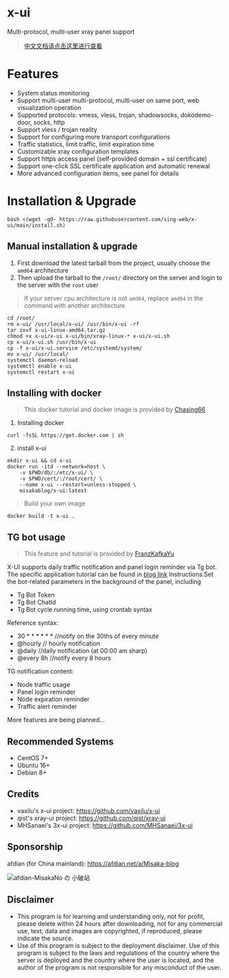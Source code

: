 # x-ui

Multi-protocol, multi-user xray panel support

> [中文文档请点击这里进行查看](./README_CN.md)

# Features

- System status monitoring
- Support multi-user multi-protocol, multi-user on same port, web visualization operation
- Supported protocols: vmess, vless, trojan, shadowsocks, dokodemo-door, socks, http
- Support vless / trojan reality
- Support for configuring more transport configurations
- Traffic statistics, limit traffic, limit expiration time
- Customizable xray configuration templates
- Support https access panel (self-provided domain + ssl certificate)
- Support one-click SSL certificate application and automatic renewal
- More advanced configuration items, see panel for details

# Installation & Upgrade

```
bash <(wget -qO- https://raw.githubusercontent.com/sing-web/x-ui/main/install.sh)
```

## Manual installation & upgrade

1. First download the latest tarball from the project, usually choose the `amd64` architecture
2. Then upload the tarball to the `/root/` directory on the server and login to the server with the `root` user

> If your server cpu architecture is not `amd64`, replace `amd64` in the command with another architecture

```
cd /root/
rm x-ui/ /usr/local/x-ui/ /usr/bin/x-ui -rf
tar zxvf x-ui-linux-amd64.tar.gz
chmod +x x-ui/x-ui x-ui/bin/xray-linux-* x-ui/x-ui.sh
cp x-ui/x-ui.sh /usr/bin/x-ui
cp -f x-ui/x-ui.service /etc/systemd/system/
mv x-ui/ /usr/local/
systemctl daemon-reload
systemctl enable x-ui
systemctl restart x-ui
```

## Installing with docker

> This docker tutorial and docker image is provided by [Chasing66](https://github.com/Chasing66)

1. Installing docker

```shell
curl -fsSL https://get.docker.com | sh
```

2. install x-ui

```shell
mkdir x-ui && cd x-ui
docker run -itd --network=host \
    -v $PWD/db/:/etc/x-ui/ \
    -v $PWD/cert/:/root/cert/ \
    --name x-ui --restart=unless-stopped \
    misakablog/x-ui:latest
```

> Build your own image

```shell
docker build -t x-ui .
```

## TG bot usage

> This feature and tutorial is provided by [FranzKafkaYu](https://github.com/FranzKafkaYu)

X-UI supports daily traffic notification and panel login reminder via Tg bot.
The specific application tutorial can be found in [blog link](https://coderfan.net/how-to-use-telegram-bot-to-alarm-you-when-someone-login-into-your-vps.html)
Instructions:Set the bot-related parameters in the background of the panel, including

- Tg Bot Token
- Tg Bot ChatId
- Tg Bot cycle running time, using crontab syntax  

Reference syntax:
- 30 * * * * * * //notify on the 30ths of every minute
- @hourly // hourly notification
- @daily //daily notification (at 00:00 am sharp)
- @every 8h //notify every 8 hours  

TG notification content:
- Node traffic usage
- Panel login reminder
- Node expiration reminder
- Traffic alert reminder  

More features are being planned...

## Recommended Systems

- CentOS 7+
- Ubuntu 16+
- Debian 8+

## Credits

* vaxilu's x-ui project: https://github.com/vaxilu/x-ui
* qist's xray-ui project: https://github.com/qist/xray-ui
* MHSanaei's 3x-ui project: https://github.com/MHSanaei/3x-ui

## Sponsorship

afdian (for China mainland): https://afdian.net/a/Misaka-blog

![afdian-MisakaNo の 小破站](https://user-images.githubusercontent.com/122191366/211533469-351009fb-9ae8-4601-992a-abbf54665b68.jpg)

## Disclaimer

* This program is for learning and understanding only, not for profit, please delete within 24 hours after downloading, not for any commercial use, text, data and images are copyrighted, if reproduced, please indicate the source.
* Use of this program is subject to the deployment disclaimer. Use of this program is subject to the laws and regulations of the country where the server is deployed and the country where the user is located, and the author of the program is not responsible for any misconduct of the user.